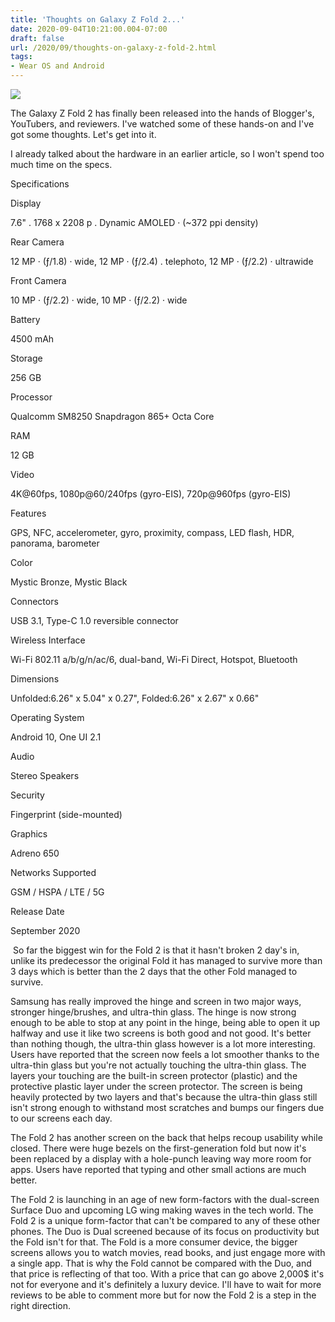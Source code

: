 ```yaml
---
title: 'Thoughts on Galaxy Z Fold 2...'
date: 2020-09-04T10:21:00.004-07:00
draft: false
url: /2020/09/thoughts-on-galaxy-z-fold-2.html
tags: 
- Wear OS and Android
---
```


[![](https://1.bp.blogspot.com/-_fSRBpvn5Go/X1FmWWxQ12I/AAAAAAAAJcU/A7NCSuye3mo9hEJYMUUgsOpCRdBP8ChdACNcBGAsYHQ/s320/Z-fold-2-rame.jpg)](https://1.bp.blogspot.com/-_fSRBpvn5Go/X1FmWWxQ12I/AAAAAAAAJcU/A7NCSuye3mo9hEJYMUUgsOpCRdBP8ChdACNcBGAsYHQ/s660/Z-fold-2-rame.jpg)

  

  

The Galaxy Z Fold 2 has finally been released into the hands of Blogger's, YouTubers, and reviewers. I've watched some of these hands-on and I've got some thoughts. Let's get into it. 

  

  

  

I already talked about the hardware in an earlier article, so I won't spend too much time on the specs. 

  

  

Specifications 

  

Display 

  

7.6" . 1768 x 2208 p . Dynamic AMOLED · (~372 ppi density) 

  

Rear Camera 

  

12 MP · (ƒ/1.8) · wide, 12 MP · (ƒ/2.4) . telephoto, 12 MP · (ƒ/2.2) · ultrawide 

  

Front Camera 

  

10 MP · (ƒ/2.2) · wide, 10 MP · (ƒ/2.2) · wide 

  

Battery 

  

4500 mAh 

  

Storage 

  

256 GB 

  

Processor 

  

Qualcomm SM8250 Snapdragon 865+ Octa Core 

  

RAM 

  

12 GB 

  

Video 

  

4K@60fps, 1080p@60/240fps (gyro-EIS), 720p@960fps (gyro-EIS) 

  

Features 

  

GPS, NFC, accelerometer, gyro, proximity, compass, LED flash, HDR, panorama, barometer 

  

Color 

  

Mystic Bronze, Mystic Black 

  

Connectors 

  

USB 3.1, Type-C 1.0 reversible connector 

  

Wireless Interface 

  

Wi-Fi 802.11 a/b/g/n/ac/6, dual-band, Wi-Fi Direct, Hotspot, Bluetooth 

  

Dimensions 

  

Unfolded:6.26" x 5.04" x 0.27", Folded:6.26" x 2.67" x 0.66" 

  

Operating System 

  

Android 10, One UI 2.1 

  

Audio 

  

Stereo Speakers 

  

Security 

  

Fingerprint (side-mounted) 

  

Graphics 

  

Adreno 650 

  

Networks Supported 

  

GSM / HSPA / LTE / 5G 

  

Release Date 

  

September 2020 

  

 So far the biggest win for the Fold 2 is that it hasn't broken 2 day's in, unlike its predecessor the original Fold it has managed to survive more than 3 days which is better than the 2 days that the other Fold managed to survive. 

  

  

Samsung has really improved the hinge and screen in two major ways, stronger hinge/brushes, and ultra-thin glass. The hinge is now strong enough to be able to stop at any point in the hinge, being able to open it up halfway and use it like two screens is both good and not good. It's better than nothing though, the ultra-thin glass however is a lot more interesting. Users have reported that the screen now feels a lot smoother thanks to the ultra-thin glass but you're not actually touching the ultra-thin glass. The layers your touching are the built-in screen protector (plastic) and the protective plastic layer under the screen protector. The screen is being heavily protected by two layers and that's because the ultra-thin glass still isn't strong enough to withstand most scratches and bumps our fingers due to our screens each day. 

  

  

  

The Fold 2 has another screen on the back that helps recoup usability while closed. There were huge bezels on the first-generation fold but now it's been replaced by a display with a hole-punch leaving way more room for apps. Users have reported that typing and other small actions are much better. 

  

  

  

The Fold 2 is launching in an age of new form-factors with the dual-screen Surface Duo and upcoming LG wing making waves in the tech world. The Fold 2 is a unique form-factor that can't be compared to any of these other phones. The Duo is Dual screened because of its focus on productivity but the Fold isn't for that. The Fold is a more consumer device, the bigger screens allows you to watch movies, read books, and just engage more with a single app. That is why the Fold cannot be compared with the Duo, and that price is reflecting of that too. With a price that can go above 2,000$ it's not for everyone and it's definitely a luxury device. I'll have to wait for more reviews to be able to comment more but for now the Fold 2 is a step in the right direction.